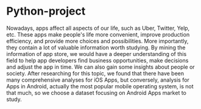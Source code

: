 # Python-project
Nowadays, apps affect all aspects of our life, such as Uber, Twitter, Yelp, etc. These apps make people's life more convenient, improve production efficiency, and provide more choices and possibilities. More importantly, they contain a lot of valuable information worth studying. By mining the information of app store, we would have a deeper understanding of this field to help app developers find business opportunities, make decisions and adjust the app in time. We can also gain some insights about people or society. After researching for this topic, we found that there have been many comprehensive analyses for iOS Apps, but conversely, analysis for Apps in Android, actually the most popular mobile operating system, is not that much, so we choose a dataset focusing on Android Apps market to study.
